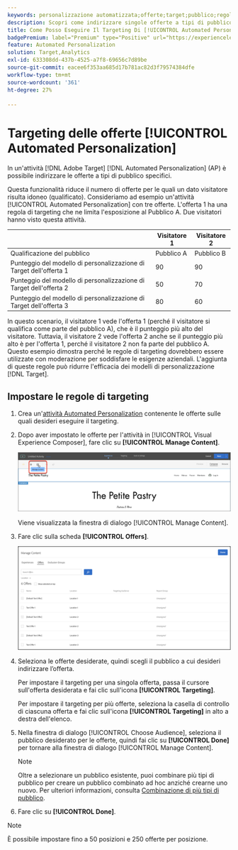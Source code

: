 ```yaml
---
keywords: personalizzazione automatizzata;offerte;target;pubblico;regole targeting;targeting;automated personalization;offers;target;audience;targeting rules;targeting rules;targeting rules;targeting
description: Scopri come indirizzare singole offerte a tipi di pubblico specifici utilizzando un'attività [!UICONTROL Automated Personalization] (AP) in [!DNL Adobe Target].
title: Come Posso Eseguire Il Targeting Di [!UICONTROL Automated Personalization] Offerte?
badgePremium: label="Premium" type="Positive" url="https://experienceleague.adobe.com/docs/target/using/introduction/intro.html?lang=en#premium newtab=true" tooltip="Vedi cosa è incluso in Target Premium."
feature: Automated Personalization
solution: Target,Analytics
exl-id: 633308dd-437b-4525-a7f8-69656c7d89be
source-git-commit: eacee6f353aa685d17b781ac82d3f79574384dfe
workflow-type: tm+mt
source-wordcount: '361'
ht-degree: 27%

---
```


# Targeting delle offerte [!UICONTROL Automated Personalization]

In un&#39;attività [!DNL Adobe Target] [!DNL Automated Personalization] (AP) è possibile indirizzare le offerte a tipi di pubblico specifici.

Questa funzionalità riduce il numero di offerte per le quali un dato visitatore risulta idoneo (qualificato). Consideriamo ad esempio un&#39;attività [!UICONTROL Automated Personalization] con tre offerte. L&#39;offerta 1 ha una regola di targeting che ne limita l&#39;esposizione al Pubblico A. Due visitatori hanno visto questa attività.

| | Visitatore 1 | Visitatore 2 |
|--- |--- |--- |
| Qualificazione del pubblico | Pubblico A | Pubblico B |
| Punteggio del modello di personalizzazione di Target dell&#39;offerta 1 | 90 | 90 |
| Punteggio del modello di personalizzazione di Target dell&#39;offerta 2 | 50 | 70 |
| Punteggio del modello di personalizzazione di Target dell&#39;offerta 3 | 80 | 60 |

In questo scenario, il visitatore 1 vede l&#39;offerta 1 (perché il visitatore si qualifica come parte del pubblico A), che è il punteggio più alto del visitatore. Tuttavia, il visitatore 2 vede l&#39;offerta 2 anche se il punteggio più alto è per l&#39;offerta 1, perché il visitatore 2 non fa parte del pubblico A. Questo esempio dimostra perché le regole di targeting dovrebbero essere utilizzate con moderazione per soddisfare le esigenze aziendali. L&#39;aggiunta di queste regole può ridurre l&#39;efficacia dei modelli di personalizzazione [!DNL Target].

## Impostare le regole di targeting

1. Crea un&#39;[attività Automated Personalization](/help/main/c-activities/t-automated-personalization/create-ap-activity.md) contenente le offerte sulle quali desideri eseguire il targeting.
1. Dopo aver impostato le offerte per l&#39;attività in [!UICONTROL Visual Experience Composer], fare clic su **[!UICONTROL Manage Content]**.

   ![Gestione contenuto](/help/main/c-activities/t-automated-personalization/assets/manage-content.png)

   Viene visualizzata la finestra di dialogo [!UICONTROL Manage Content].

1. Fare clic sulla scheda **[!UICONTROL Offers]**.

   ![Pagina Offerte](/help/main/c-activities/t-automated-personalization/assets/manage-content-offers.png)

1. Seleziona le offerte desiderate, quindi scegli il pubblico a cui desideri indirizzare l’offerta.

   Per impostare il targeting per una singola offerta, passa il cursore sull&#39;offerta desiderata e fai clic sull&#39;icona **[!UICONTROL Targeting]**.

   Per impostare il targeting per più offerte, seleziona la casella di controllo di ciascuna offerta e fai clic sull&#39;icona **[!UICONTROL Targeting]** in alto a destra dell&#39;elenco.

1. Nella finestra di dialogo [!UICONTROL Choose Audience], seleziona il pubblico desiderato per le offerte, quindi fai clic su **[!UICONTROL Done]** per tornare alla finestra di dialogo [!UICONTROL Manage Content].

   >[!NOTE]
   >
   >Oltre a selezionare un pubblico esistente, puoi combinare più tipi di pubblico per creare un pubblico combinato ad hoc anziché crearne uno nuovo. Per ulteriori informazioni, consulta [Combinazione di più tipi di pubblico](/help/main/c-target/combining-multiple-audiences.md#concept_A7386F1EA4394BD2AB72399C225981E5).

1. Fare clic su **[!UICONTROL Done]**.

>[!NOTE]
>
>È possibile impostare fino a 50 posizioni e 250 offerte per posizione.
